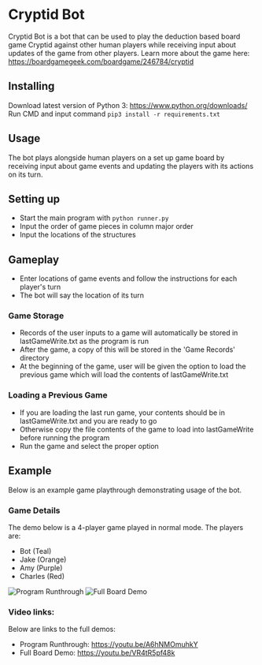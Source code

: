 # Cryptid Bot

Cryptid Bot is a bot that can be used to play the deduction based board game Cryptid against other human players while receiving input about updates of the game from other players. Learn more about the game here: https://boardgamegeek.com/boardgame/246784/cryptid

## Installing

Download latest version of Python 3: https://www.python.org/downloads/
Run CMD and input command ```pip3 install -r requirements.txt```

## Usage

The bot plays alongside human players on a set up game board by receiving input about game events and updating the players with its actions on its turn.

## Setting up

- Start the main program with ```python runner.py```
- Input the order of game pieces in column major order 
- Input the locations of the structures

## Gameplay

- Enter locations of game events and follow the instructions for each player's turn
- The bot will say the location of its turn 

### Game Storage

- Records of the user inputs to a game will automatically be stored in lastGameWrite.txt as the program is run
- After the game, a copy of this will be stored in the 'Game Records' directory
- At the beginning of the game, user will be given the option to load the previous game which will load the contents of lastGameWrite.txt

### Loading a Previous Game

- If you are loading the last run game, your contents should be in lastGameWrite.txt and you are ready to go
- Otherwise copy the file contents of the game to load into lastGameWrite before running the program
- Run the game and select the proper option

## Example

Below is an example game playthrough demonstrating usage of the bot.

### Game Details

The demo below is a 4-player game played in normal mode.
The players are: 
- Bot (Teal)
- Jake (Orange)
- Amy (Purple)
- Charles (Red)

![Program Runthrough](https://filebin.net/5eecxc55t5q9a6wq/program_run.gif?t=7b9rbwwp)
![Full Board Demo](Demos/board_run.gif)

### Video links:

Below are links to the full demos:
- Program Runthrough: https://youtu.be/A6hNMOmuhkY
- Full Board Demo: https://youtu.be/VR4tR5pf48k
